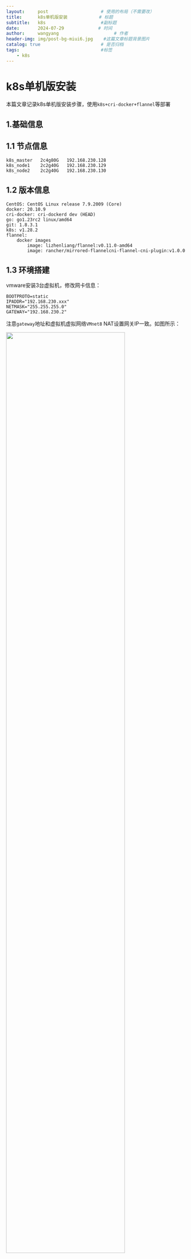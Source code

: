 ```yaml
---
layout:     post                    # 使用的布局（不需要改）
title:      k8s单机版安装            # 标题 
subtitle:   k8s                     #副标题
date:       2024-07-29             # 时间
author:     wangyang                     # 作者
header-img: img/post-bg-miui6.jpg    #这篇文章标题背景图片
catalog: true                       # 是否归档
tags:                               #标签
    - k8s
---
```




k8s单机版安装
=================
本篇文章记录k8s单机版安装步骤，使用`k8s+cri-docker+flannel`等部署

1.基础信息
--------------------------

1.1 节点信息
--------------------------


    k8s_master   2c4g80G   192.168.230.128  
    k8s_node1    2c2g40G   192.168.230.129
    k8s_node2    2c2g40G   192.168.230.130


1.2 版本信息
--------------------------

    CentOS: CentOS Linux release 7.9.2009 (Core)
    docker: 20.10.9
    cri-docker: cri-dockerd dev (HEAD)
    go: go1.23rc2 linux/amd64
	git: 1.8.3.1
	k8s: v1.28.2
    flannel:
		docker images
			image: lizhenliang/flannel:v0.11.0-amd64
    		image: rancher/mirrored-flannelcni-flannel-cni-plugin:v1.0.0

1.3 环境搭建
---------------------------

vmware安装3台虚拟机，修改网卡信息：

	BOOTPROTO=static
    IPADDR="192.168.230.xxx"
    NETMASK="255.255.255.0"
    GATEWAY="192.168.230.2"


注意`gateway`地址和虚拟机虚拟网络`VMnet8` NAT设置网关IP一致。如图所示：

<img src="/img/md-img/20240729/1.jpg" width="80%">

windows电脑添加静态路由访问虚拟机

    route -p add 192.168.230.0 mask 255.255.255.0 192.168.230.1
    route print




2.基础信息(全部节点操作)
--------------------------

2.1 系统参数配置
--------------------------

所有节点关闭swap和防火墙

    systemctl stop firewalld
    systemctl disable firewalld
    swapoff -a    //临时关闭swapoff 
    sed -ri 's/.*swap.*/#&/' /etc/fstab  //永久关闭swapoff

禁用SELINUX

	setenforce 0
    sed -i 's/enforcing/disabled/' /etc/selinux/config

所有节点设置主机名

    hostnamectl set-hostname  k8s-master
    hostnamectl set-hostname  k8s-node1
    hostnamectl set-hostname  k8s-node2

所有节点主机名IP加入hosts解析

    vi /etc/hosts
    加入如下内容：
    192.168.230.128 k8s-master
    192.168.230.129 k8s-node1
    192.168.230.130 k8s-node2

设置内核及相关网络参数

    modprobe  br_netfilter
    modprobe  overlay
    modprobe  ip_vs
    cat <<EOF | sudo tee /etc/modules-load.d/k8s.conf
    overlay
    br_netfilter
    ip_vs
    EOF

------------------

    cat <<EOF | sudo tee /etc/sysctl.d/k8s.conf
    net.bridge.bridge-nf-call-iptables  = 1
    net.bridge.bridge-nf-call-ip6tables = 1
    net.ipv4.ip_forward = 1
    net.ipv4.tcp_tw_recycle=0
    vm.swappiness=0
    vm.overcommit_memory=1
    vm.panic_on_oom=0
    fs.inotify.max_user_instances=8192
    fs.inotify.max_user_watches=1048576
    fs.file-max=52706963
    fs.nr_open=52706963
    net.ipv6.conf.all.disable_ipv6=1
    net.netfilter.nf_conntrack_max=2310720
    EOF

    sysctl -p /etc/sysctl.d/k8s.conf

替换yum源

	##禁用yum加速插件
    vim  /etc/yum/pluginconf.d/fastestmirror.conf
    enabled = 1 改为 0  禁用
    vim /etc/yum.conf
    plugins=0  不使用插件
    yum clean all
    yum clean dbcache
    yum makecache

	##替换yum源
    sudo mv /etc/yum.repos.d/CentOS-Base.repo /etc/yum.repos.d/CentOS-Base.repo.backup //备份yum源配置
    sudo curl -o /etc/yum.repos.d/CentOS-Base.repo http://mirrors.aliyun.com/repo/Centos-7.repo //下载阿里云源配置文件
    sudo yum clean all     //清理缓存
    sudo yum makecache     //构建yum源

时间同步

    yum install -y yum-utils
    yum install -y ntp ntpdate
    ntpdate cn.pool.ntp.org
    systemctl start ntpd
    systemctl enable ntpd

limit优化

    ulimit -SHn 65535
     
    cat <<EOF >> /etc/security/limits.conf
    soft nofile 655360
    hard nofile 131072
    soft nproc 655350
    hard nproc 655350
    soft memlock unlimited
    hard memlock unlimited
    EOF


2.2 Docker安装
--------------------------

配置阿里云yum仓库

    yum install -y yum-utils   device-mapper-persistent-data   lvm2
    yum-config-manager --add-repo https://mirrors.aliyun.com/docker-ce/linux/centos/docker-ce.repo

安装docker

    yum remove docker   docker-client   docker-client-latest   docker-common   docker-latest   docker-latest-logrotate   docker-logrotate
    yum install docker-ce-20.10.9-3.el7 docker-ce-cli-20.10.9-3.el7 docker-compose-plugin containerd.io

启动docker

    systemctl start docker
    systemctl enable docker
    docker info 

配置阿里云镜像加速器

    mkdir -p /etc/docker
    cat > /etc/docker/daemon.json << EOF
    {
       "registry-mirrors": ["https://2lfz0oyw.mirror.aliyuncs.com"]
    }
    EOF
    sudo systemctl daemon-reload
    sudo systemctl restart docker

2.3 cri-docker安装
--------------------------

`kubernetes 1.24+版本之后，docker必须要加装cir-docker`

go安装

    wget https://golang.google.cn/dl/go1.23rc2.linux-amd64.tar.gz
	rm -rf /usr/local/go && tar -C /usr/local/ -xzvf go1.20.12.linux-amd64.tar.gz 

设置环境变量

    vi /etc/profile
    #add setting
    export GOROOT=/usr/local/go
    export GOPATH=/usr/local/gopath
    export PATH=$PATH:$GOROOT/bin
    #保存退出执行
    source /etc/profile

构建cri-dockerd

	git clone https://github.com/Mirantis/cri-dockerd.git

编译

    cd cri-dockerd
    mkdir bin
    go build -o bin/cri-dockerd
    mkdir -p /usr/local/bin
    install -o root -g root -m 0755 bin/cri-dockerd /usr/local/bin/cri-dockerd
    cp -a packaging/systemd/* /etc/systemd/system
    sed -i -e 's,/usr/bin/cri-dockerd,/usr/local/bin/cri-dockerd,' /etc/systemd/system/cri-docker.service

2.4 Kubernetes使用cri-docker
--------------------------

编辑：

    vi /etc/systemd/system/cri-docker.service

在`ExecStart`后面追加，如：

    ExecStart=/usr/local/bin/cri-dockerd --container-runtime-endpoint fd:// --network-plugin=cni --pod-infra-container-image=registry.aliyuncs.com/google_containers/pause:3.9

创建cri-docker启动文件

    vi /usr/lib/systemd/system/cri-docker.service
    [Unit]
    Description=CRI Interface for Docker Application Container Engine
    Documentation=https://docs.mirantis.com
    After=network-online.target firewalld.service docker.service
    Wants=network-online.target
    Requires=cri-docker.socket
     
    [Service]
    Type=notify
    ExecStart=/usr/bin/cri-dockerd --network-plugin=cni --pod-infra-container-image=registry.aliyuncs.com/google_containers/pause:3.9
    ExecReload=/bin/kill -s HUP $MAINPID
    TimeoutSec=0
    RestartSec=2
    Restart=always
     
    StartLimitBurst=3
     
    StartLimitInterval=60s
     
    LimitNOFILE=infinity
    LimitNPROC=infinity
    LimitCORE=infinity
     
    TasksMax=infinity
    Delegate=yes
    KillMode=process
     
    [Install]
    WantedBy=multi-user.target


----------------------------------------

    vi /usr/lib/systemd/system/cri-docker.socket
    [Unit]
    Description=CRI Docker Socket for the API
    PartOf=cri-docker.service
     
    [Socket]
    ListenStream=%t/cri-dockerd.sock
    SocketMode=0660
    SocketUser=root
    SocketGroup=docker
     
    [Install]
    WantedBy=sockets.target

启动cri-docker并设置开机自动启动

    systemctl daemon-reload 
	systemctl enable cri-docker --now
    #查看状态
    systemctl is-active cri-docker

2.5 节点安装 kubeadm、kubelet 和 kubectl
--------------------------

构建k8s源

    cat > /etc/yum.repos.d/kubernetes.repo << EOF
    [kubernetes]
    name=Kubernetes
    baseurl=https://mirrors.aliyun.com/kubernetes/yum/repos/kubernetes-el7-x86_64/
    enabled=1
    gpgcheck=1
    repo_gpgcheck=1
    gpgkey=https://mirrors.aliyun.com/kubernetes/yum/doc/yum-key.gpg https://mirrors.aliyun.com/kubernetes/yum/doc/rpm-package-key.gpg
    EOF
	
    setenforce 0
    yum install -y kubelet kubeadm kubectl
    systemctl enable kubelet && systemctl start kubelet
	#设置kubelet开机自启
	systemctl enable --now kubelet.service 




3.搭建k8s集群
--------------------------

3.1 k8s初始化
--------------------------

master初始化k8s

    kubeadm init \
    --apiserver-advertise-address=192.168.230.128 \
    --image-repository=registry.aliyuncs.com/google_containers \
    --kubernetes-version=v1.28.2 \
    --service-cidr=10.96.0.0/12  \
    --pod-network-cidr=10.244.0.0/16 \
    --cri-socket=unix:///var/run/cri-dockerd.sock

	#保存node节点加入master节点的token信息

按照提示创建kubeconfig文件

    mkdir -p $HOME/.kube
    cp -i /etc/kubernetes/admin.conf $HOME/.kube/config
    chown $(id -u):$(id -g) $HOME/.kube/config

重新初始化

    kubeadm reset --cri-socket /var/run/cri-dockerd.sock

-----------------------------------
    
    rm -rf .kube/
    sudo mkdir ~/.kube
    sudo cp /etc/kubernetes/admin.conf ~/.kube/
    cd ~/.kube
    mv admin.conf config
    systemctl restart kubelet

3.2 node节点加入master
--------------------------

加入节点,在node节点上执行：

     kubeadm join 192.168.230.128:6443 --token zwqw3x.vgyl9gqvjauijyoo --discovery-token-ca-cert-hash sha256:af88d5a50f4bd2d6122312841747b7b2d7cd85c32dc1f503c72wsdxce509  --cri-socket /var/run/cri-dockerd.sock

查看节点状态

    kubectl get nodes
    此时所有节点状态为NotReady，还未安装flannel网络插件


3.3 网络插件下载并安装（master节点安装）
--------------------------

    cd   /etc/kubernetes/manifests
    wget https://github.com/flannel-io/flannel/releases/latest/download/kube-flannel.yml
  
因为地址在国外，flannel相关镜像无法下载，修改`kube-flannel.yaml`配置文件中image镜像名称。

    image: lizhenliang/flannel:v0.11.0-amd64
    image: rancher/mirrored-flannelcni-flannel-cni-plugin:v1.0.0
    image: lizhenliang/flannel:v0.11.0-amd64

还需修改pod网络` Network `和 containers 里 `--iface=网卡名称`（不是必须）

	"Network":"10.244.0.0/16"
	--iface=ens33 （不是必须）

创建`flannel`

    kubectl apply -f kube-flannel.yml
    kubectl get nodes   //查看node节点状态为Ready
    kubectl get pods -n kube-flannel
    kubectl describe pod pod-name  //查看描述


3.4 k8s简单命令
--------------------------

	kubectl apply -f xxx.yaml       //yaml创建资源
	kubectl get pods -o wide         //pods详细信息，分配节点、IP
	kubectl describe pod pod-name   //具体pod详细信息
	kubectl logs pod-name -c container-name  //查看日志
    kubectl exec pod-name -c container-name -it /bin/sh  //进入容器
	kubectl delete pod pod-name    //删除对应pod
	kubectl delete -f xxx.yaml      //删除资源